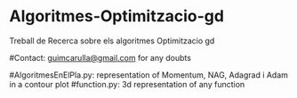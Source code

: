 # Algoritmes-Optimitzacio-gd
Treball de Recerca sobre els algoritmes Optimitzacio gd 

#Contact: guimcarulla@gmail.com for any doubts

#AlgoritmesEnElPla.py: representation of Momentum, NAG, Adagrad i Adam in a contour plot
#function.py: 3d representation of any function

